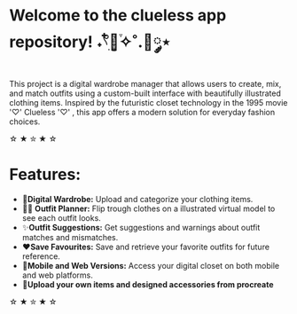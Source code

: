 # Welcome to the clueless app repository! ˖𓍢ִ໋🌷͙֒✧˚.🎀༘⋆
This project is a digital wardrobe manager that allows users to create, mix, and match outfits using a custom-built interface with beautifully illustrated clothing items. Inspired by the futuristic closet technology in the 1995 movie '♡' Clueless '♡' , this app offers a modern solution for everyday  fashion choices.  

☆ ★ ✮ ★ ☆

# Features:
- 👗**Digital Wardrobe:** Upload and categorize your clothing items.
- 🧍‍♀️ **Outfit Planner:** Flip trough clothes on a illustrated virtual model to see each outfit looks.
- ✨**Outfit Suggestions:** Get suggestions and warnings about outfit matches and mismatches.
- ❤️**Save Favourites:** Save and retrieve your favorite outfits for future reference.
- 🦋**Mobile and Web Versions:** Access your digital closet on both mobile and web platforms. 
- 🎨**Upload your own items and designed accessories from procreate**

☆ ★ ✮ ★ ☆

